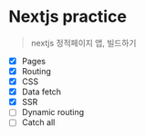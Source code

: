 # Nextjs practice

> nextjs 정적페이지 앱, 빌드하기

- [x] Pages
- [x] Routing
- [x] CSS
- [x] Data fetch
- [x] SSR
- [ ] Dynamic routing
- [ ] Catch all
